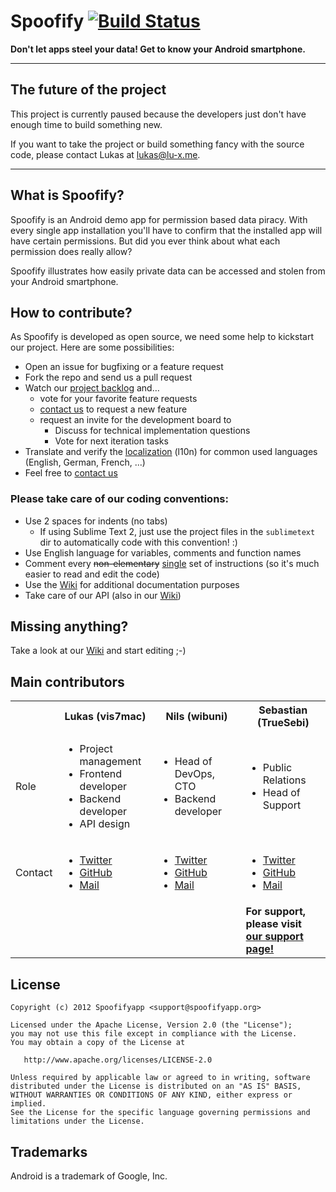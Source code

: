# Spoofify [![Build Status](https://secure.travis-ci.org/spoofifyapp/spoofify.png?branch=master)](http://travis-ci.org/spoofifyapp/spoofify)

**Don't let apps steel your data! Get to know your Android smartphone.**

---

## The future of the project

This project is currently paused because the developers just don't have enough time to build something new.

If you want to take the project or build something fancy with the source code, please contact Lukas at <lukas@lu-x.me>.

---

## What is Spoofify?

Spoofify is an Android demo app for permission based data piracy. With every single app installation you'll have to confirm that the installed app will have certain permissions. But did you ever think about what each permission does really allow?

Spoofify illustrates how easily private data can be accessed and stolen from your Android smartphone.

## How to contribute?

As Spoofify is developed as open source, we need some help to kickstart our project. Here are some possibilities:

  - Open an issue for bugfixing or a feature request
  - Fork the repo and send us a pull request
  - Watch our [project backlog](https://trello.com/spoofifyapp) and… 
  	- vote for your favorite feature requests
  	- [contact us](http://spoofifyapp.org/contact/) to request a new feature
  	- request an invite for the development board to
  		- Discuss for technical implementation questions
  		- Vote for next iteration tasks
  - Translate and verify the [localization](https://github.com/spoofifyapp/spoofify-localization) (l10n) for common used languages (English, German, French, ...)
  - Feel free to [contact us](http://spoofifyapp.org/contact/)

### Please take care of our coding conventions:

  - Use 2 spaces for indents (no tabs)
    - If using Sublime Text 2, just use the project files in the `sublimetext` dir to automatically code with this convention! :)
  - Use English language for variables, comments and function names
  - Comment every <del>non-elementary</del> <ins>single</ins> set of instructions (so it's much easier to read and edit the code)
  - Use the [Wiki](https://github.com/spoofifyapp/spoofify/wiki) for additional documentation purposes
  - Take care of our API (also in our [Wiki](https://github.com/spoofifyapp/spoofify/wiki))

## Missing anything?

Take a look at our [Wiki](https://github.com/spoofifyapp/spoofify/wiki) and start editing ;-)

## Main contributors

<table style="with: 100%">
	<tr>
		<th style="width: 5%"></th>
		<th style="width: 32%">Lukas (vis7mac)</th>
		<th style="width: 32%">Nils (wibuni)</th>
		<th style="width: 32%">Sebastian (TrueSebi)</th></tr>
	<tr>
		<td>Role</td>
		<td><ul><li>Project management</li><li>Frontend developer</li><li>Backend developer</li><li>API design</li></ul></td>
		<td><ul><li>Head of DevOps, CTO</li><li>Backend developer</li></ul></td>
		<td><ul><li>Public Relations</li><li>Head of Support</li></ul></td>
	</tr>
	<tr>
		<td>Contact</td>
		<td><ul><li><a href="https://twitter.com/vis7mac">Twitter</a></li><li><a href="https://github.com/vis7mac">GitHub</a></li><li><a href="mailto:lukas@spoofifyapp.org">Mail</a></li></ul></td>
		<td><ul><li><a href="https://twitter.com/wibuni">Twitter</a></li><li><a href="https://github.com/wibuni">GitHub</a></li><li><a href="mailto:nils@spoofifyapp.org">Mail</a></li></ul></td>
		<td><ul><li><a href="https://twitter.com/TrueSebi">Twitter</a></li><li><a href="https://github.com/TrueSebi">GitHub</a></li><li><a href="mailto:sebastian@spoofifyapp.org">Mail</a></li></ul></a></td>
	</tr>
	<tr><td></td><td></td><td></td><td><strong>For support, please visit <a href="http://spoofifyapp.org/contact/support">our support page!</strong></td></tr>
</table>

## License

	Copyright (c) 2012 Spoofifyapp <support@spoofifyapp.org>

	Licensed under the Apache License, Version 2.0 (the "License");
	you may not use this file except in compliance with the License.
	You may obtain a copy of the License at

       http://www.apache.org/licenses/LICENSE-2.0

	Unless required by applicable law or agreed to in writing, software
	distributed under the License is distributed on an "AS IS" BASIS,
	WITHOUT WARRANTIES OR CONDITIONS OF ANY KIND, either express or implied.
	See the License for the specific language governing permissions and
	limitations under the License.

## Trademarks

Android is a trademark of Google, Inc.
